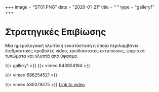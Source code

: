 +++
image = "ST01.PNG"
date = "2020-01-21"
title = " "
type = "gallery1"
+++

# Στρατηγικές Επιβίωσης 

Μια ημερολογιακή γλυπτική εγκατάσταση η οποία περιλαμβάνει διαδραστικές προβολές video, τρισδιάστατες εκτυπώσεις, ψηφιακά τυπώματα και γλυπτά από ύφασμα.

{{< gallery1 >}} 
{{< vimeo 643904194 >}}
 
{{< vimeo 686254521 >}}
 
{{< vimeo 530079375 >}}
[Link to video](https://vimeo.com/530079375) 
